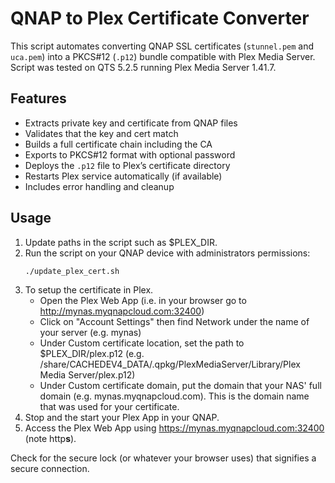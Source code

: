 # QNAP to Plex Certificate Converter

This script automates converting QNAP SSL certificates (`stunnel.pem` and `uca.pem`) into a PKCS#12 (`.p12`) bundle compatible with Plex Media Server. Script was tested on QTS 5.2.5 running Plex Media Server 1.41.7.

## Features
- Extracts private key and certificate from QNAP files
- Validates that the key and cert match
- Builds a full certificate chain including the CA
- Exports to PKCS#12 format with optional password
- Deploys the `.p12` file to Plex’s certificate directory
- Restarts Plex service automatically (if available)
- Includes error handling and cleanup

## Usage

1. Update paths in the script such as $PLEX_DIR.
2. Run the script on your QNAP device with administrators permissions:
   ```bash
   ./update_plex_cert.sh
3. To setup the certificate in Plex.
   - Open the Plex Web App (i.e. in your browser go to http://mynas.myqnapcloud.com:32400)
   - Click on "Account Settings" then find Network under the name of your server (e.g. mynas)
   - Under Custom certificate location, set the path to $PLEX_DIR/plex.p12 (e.g. /share/CACHEDEV4_DATA/.qpkg/PlexMediaServer/Library/Plex Media Server/plex.p12)
   - Under Custom certificate domain, put the domain that your NAS' full domain (e.g. mynas.myqnapcloud.com). This is the domain name that was used for your certificate.
4. Stop and the start your Plex App in your QNAP.
5. Access the Plex Web App using https://mynas.myqnapcloud.com:32400 (note http<b>s</b>).

Check for the secure lock (or whatever your browser uses) that signifies a secure connection.
